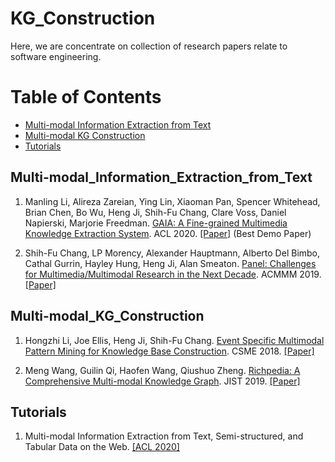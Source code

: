 # KG_Construction



Here, we are concentrate on collection of research papers relate to software engineering.   


Table of Contents
=================


<!--   * [Datasets / Shared Tasks](#Datasets_Shared_Tasks) -->
  * [Multi-modal Information Extraction from Text](#Multi-modal_Information_Extraction_from_Text)
  * [Multi-modal KG Construction](#Multi-modal_KG_Construction)
  * [Tutorials](#Tutorials)


<!-- ## Datasets_Shared_Tasks -->


## Multi-modal_Information_Extraction_from_Text
1. Manling Li, Alireza Zareian, Ying Lin, Xiaoman Pan, Spencer Whitehead, Brian Chen, Bo Wu, Heng Ji, Shih-Fu Chang, Clare Voss, Daniel Napierski, Marjorie Freedman. [GAIA: A Fine-grained Multimedia Knowledge Extraction System](https://www.aclweb.org/anthology/2020.acl-demos.11.pdf). ACL 2020. [[Paper]](https://www.aclweb.org/anthology/2020.acl-demos.11.pdf) (Best Demo Paper)


2. Shih-Fu Chang, LP Morency, Alexander Hauptmann, Alberto Del Bimbo, Cathal Gurrin, Hayley Hung, Heng Ji, Alan Smeaton. [Panel: Challenges for Multimedia/Multimodal Research in the Next Decade](https://blender.cs.illinois.edu/paper/multimediapanel.pdf). ACMMM 2019. [[Paper]](https://blender.cs.illinois.edu/paper/multimediapanel.pdf)


## Multi-modal_KG_Construction
1. Hongzhi Li, Joe Ellis, Heng Ji, Shih-Fu Chang. [Event Specific Multimodal Pattern Mining for Knowledge Base Construction](https://blender.cs.illinois.edu/paper/acmmm2016.pdf). CSME 2018. [[Paper]](https://blender.cs.illinois.edu/paper/acmmm2016.pdf)


2. Meng Wang, Guilin Qi, Haofen Wang, Qiushuo Zheng. [Richpedia: A Comprehensive Multi-modal Knowledge Graph](https://link.springer.com/content/pdf/10.1007%2F978-3-030-41407-8_9.pdf). JIST 2019. [[Paper]](https://link.springer.com/content/pdf/10.1007%2F978-3-030-41407-8_9.pdf)



## Tutorials
1. Multi-modal Information Extraction from Text, Semi-structured, and Tabular Data on the Web. [[ACL 2020]](./tutorials/Multi-modal_Information_Extraction_from_Text.pdf)


